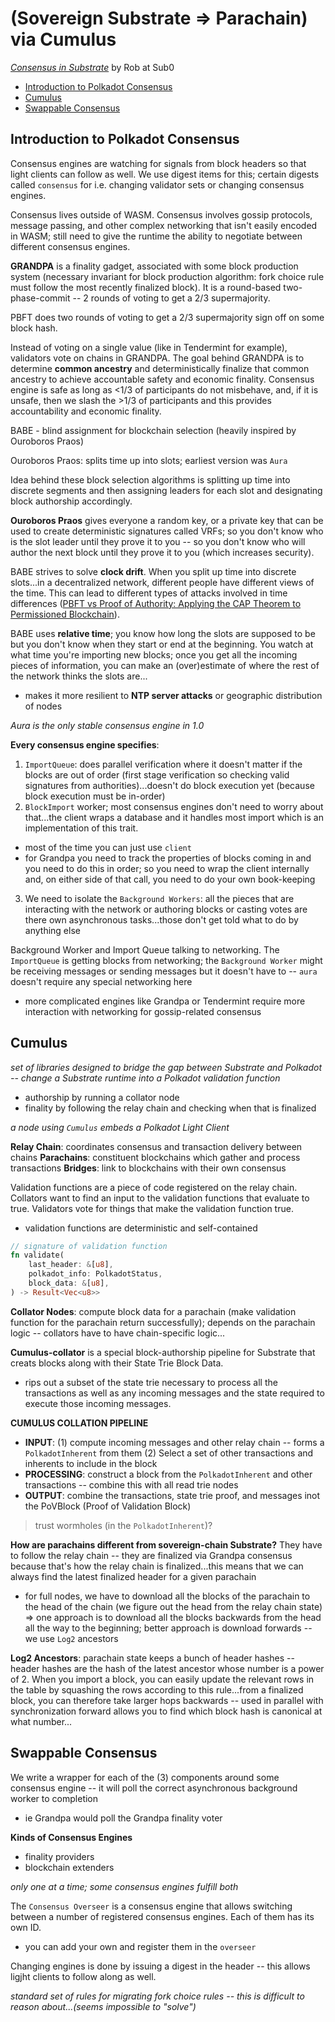 # (Sovereign Substrate => Parachain) via Cumulus
*[Consensus in Substrate](https://www.youtube.com/watch?v=QE8svRKVYOU)* by Rob at Sub0

* [Introduction to Polkadot Consensus](#intro)
* [Cumulus](#cumulus)
* [Swappable Consensus](#swappable)

## Introduction to Polkadot Consensus <a name = "intro"></a>

Consensus engines are watching for signals from block headers so that light clients can follow as well. We use digest items for this; certain digests called `consensus` for i.e. changing validator sets or changing consensus engines.

Consensus lives outside of WASM. Consensus involves gossip protocols, message passing, and other complex networking that isn't easily encoded in WASM; still need to give the runtime the ability to negotiate between different consensus engines.

**GRANDPA** is a finality gadget, associated with some block production system (necessary invariant for block production algorithm: fork choice rule must follow the most recently finalized block). It is a round-based two-phase-commit -- 2 rounds of voting to get a 2/3 supermajority.

PBFT does two rounds of voting to get a 2/3 supermajority sign off on some block hash. 

Instead of voting on a single value (like in Tendermint for example), validators vote on chains in GRANDPA. The goal behind GRANDPA is to determine **common ancestry** and deterministically finalize that common ancestry to achieve accountable safety and economic finality. Consensus engine is safe as long as <1/3 of participants do not misbehave, and, if it is unsafe, then we slash the >1/3 of participants and this provides accountability and economic finality.

BABE - blind assignment for blockchain selection (heavily inspired by Ouroboros Praos)

Ouroboros Praos: splits time up into slots; earliest version was `Aura`

Idea behind these block selection algorithms is splitting up time into discrete segments and then assigning leaders for each slot and designating block authorship accordingly.

**Ouroboros Praos** gives everyone a random key, or a private key that can be used to create deterministic signatures called VRFs; so you don't know who is the slot leader until they prove it to you -- so you don't know who will author the next block until they prove it to you (which increases security).

BABE strives to solve **clock drift**. When you split up time into discrete slots...in a decentralized network, different people have different views of the time. This can lead to different types of attacks involved in time differences ([PBFT vs Proof of Authority: Applying the CAP Theorem to Permissioned Blockchain](https://eprints.soton.ac.uk/415083/2/itasec18_main.pdf)).

BABE uses **relative time**; you know how long the slots are supposed to be but you don't know when they start or end at the beginning. You watch at what time you're importing new blocks; once you get all the incoming pieces of information, you can make an (over)estimate of where the rest of the network thinks the slots are...
* makes it more resilient to **NTP server attacks** or geographic distribution of nodes

*Aura is the only stable consensus engine in 1.0*

**Every consensus engine specifies**:
1. `ImportQueue`: does parallel verification where it doesn't matter if the blocks are out of order (first stage verification so checking valid signatures from authorities)...doesn't do block execution yet (because block execution must be in-order)
2. `BlockImport` worker; most consensus engines don't need to worry about that...the client wraps a database and it handles most import which is an implementation of this trait.
* most of the time you can just use `client`
* for Grandpa you need to track the properties of blocks coming in and you need to do this in order; so you need to wrap the client internally and, on either side of that call, you need to do your own book-keeping
3. We need to isolate the `Background Workers`: all the pieces that are interacting with the network or authoring blocks or casting votes are there own asynchronous tasks...those don't get told what to do by anything else

Background Worker and Import Queue talking to networking. The `ImportQueue` is getting blocks from networking; the `Background Worker` might be receiving messages or sending messages but it doesn't have to -- `aura` doesn't require any special networking here 
* more complicated engines like Grandpa or Tendermint require more interaction with networking for gossip-related consensus

## Cumulus <a name = "cumulus"></a>
*set of libraries designed to bridge the gap between Substrate and Polkadot -- change a Substrate runtime into a Polkadot validation function*

* authorship by running a collator node
* finality by following the relay chain and checking when that is finalized

*a node using `Cumulus` embeds a Polkadot Light Client*

**Relay Chain**: coordinates consensus and transaction delivery between chains
**Parachains**: constituent blockchains which gather and process transactions
**Bridges**: link to blockchains with their own consensus

Validation functions are a piece of code registered on the relay chain. Collators want to find an input to the validation functions that evaluate to true. Validators vote for things that make the validation function true.
* validation functions are deterministic and self-contained

```rust
// signature of validation function
fn validate(
    last_header: &[u8],
    polkadot_info: PolkadotStatus,
    block_data: &[u8],
) -> Result<Vec<u8>>
```

**Collator Nodes**: compute block data for a parachain (make validation function for the parachain return successfully); depends on the parachain logic -- collators have to have chain-specific logic...

**Cumulus-collator** is a special block-authorship pipeline for Substrate that creats blocks along with their State Trie Block Data.
* rips out a subset of the state trie necessary to process all the transactions as well as any incoming messages and the state required to execute those incoming messages.

**CUMULUS COLLATION PIPELINE**
* **INPUT**: (1) compute incoming messages and other relay chain -- forms a `PolkadotInherent` from them (2) Select a set of other transactions and inherents to include in the block
* **PROCESSING**: construct a block from the `PolkadotInherent` and other transactions -- combine this with all read trie nodes
* **OUTPUT**: combine the transactions, state trie proof, and messages inot the PoVBlock (Proof of Validation Block)

> trust wormholes (in the `PolkadotInherent`)?

**How are parachains different from sovereign-chain Substrate?** They have to follow the relay chain -- they are finalized via Grandpa consensus because that's how the relay chain is finalized...this means that we can always find the latest finalized header for a given parachain
* for full nodes, we have to download all the blocks of the parachain to the head of the chain (we figure out the head from the relay chain state) => one approach is to download all the blocks backwards from the head all the way to the beginning; better approach is download forwards -- we use `Log2` ancestors

**Log2 Ancestors**: parachain state keeps a bunch of header hashes -- header hashes are the hash of the latest ancestor whose number is a power of 2. When you import a block, you can easily update the relevant rows in the table by squashing the rows according to this rule...from a finalized block, you can therefore take larger hops backwards -- used in parallel with synchronization forward allows you to find which block hash is canonical at what number...

## Swappable Consensus <a name = "swappable"></a>

We write a wrapper for each of the (3) components around some consensus engine -- it will poll the correct asynchronous background worker to completion
* ie Grandpa would poll the Grandpa finality voter

**Kinds of Consensus Engines**
* finality providers
* blockchain extenders

*only one at a time; some consensus engines fulfill both*

The `Consensus Overseer` is a consensus engine that allows switching between a number of registered consensus engines. Each of them has its own ID.
* you can add your own and register them in the `overseer`

Changing engines is done by issuing a digest in the header -- this allows ligjht clients to follow along as well.

*standard set of rules for migrating fork choice rules -- this is difficult to reason about...(seems impossible to "solve")*